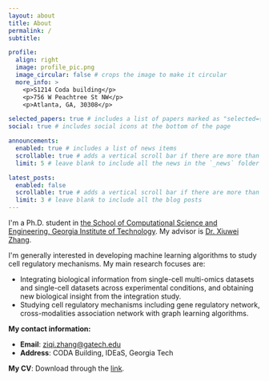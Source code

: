 ```yaml
---
layout: about
title: About
permalink: /
subtitle:

profile:
  align: right
  image: profile_pic.png
  image_circular: false # crops the image to make it circular
  more_info: >
    <p>S1214 Coda building</p>
    <p>756 W Peachtree St NW</p>
    <p>Atlanta, GA, 30308</p>

selected_papers: true # includes a list of papers marked as "selected={true}"
social: true # includes social icons at the bottom of the page

announcements:
  enabled: true # includes a list of news items
  scrollable: true # adds a vertical scroll bar if there are more than 3 news items
  limit: 5 # leave blank to include all the news in the `_news` folder

latest_posts:
  enabled: false
  scrollable: true # adds a vertical scroll bar if there are more than 3 new posts items
  limit: 3 # leave blank to include all the blog posts
---
```


<!-- Write your biography here. Tell the world about yourself. Link to your favorite [subreddit](http://reddit.com). You can put a picture in, too. The code is already in, just name your picture `prof_pic.jpg` and put it in the `assets/img/` folder.

Put your address / P.O. box / other info right below your picture. You can also disable any these elements by editing `profile` property of the YAML header of your `_pages/about.md`. Edit `_bibliography/papers.bib` and Jekyll will render your [publications page](/al-folio/publications/) automatically.

Link to your social media connections, too. This theme is set up to use [Font Awesome icons](http://fortawesome.github.io/Font-Awesome/) and [Academicons](https://jpswalsh.github.io/academicons/), like the ones below. Add your Facebook, Twitter, LinkedIn, Google Scholar, or just disable all of them. -->


I'm a Ph.D. student in [the School of Computational Science and Engineering, Georgia Institute of Technology](https://cse.gatech.edu). My advisor is [Dr. Xiuwei Zhang](https://xiuweizhang.wordpress.com).

I'm generally interested in developing machine learning algorithms to study cell regulatory mechanisms. My main research focuses are:

* Integrating biological information from single-cell multi-omics datasets and single-cell datasets across experimental conditions, and obtaining new biological insight from the integration study.
* Studying cell regulatory mechanisms including gene regulatory network, cross-modalities association network with graph learning algorithms.

**My contact information:**

* **Email**: ziqi.zhang@gatech.edu
* **Address**: CODA Building, IDEaS, Georgia Tech
<!-- * **Phone**: (+1)-404-200-1709 -->
<!-- * **Twitter**: [@Ziqi_Peter](https://twitter.com/Ziqi_Peter) -->

**My CV**: 
Download through the [link](http://PeterZZQ.github.io/assets/pdf/resume.pdf).